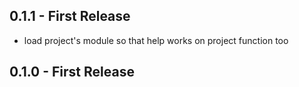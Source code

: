 ## 0.1.1 - First Release
* load project's module so that help works on project function too

## 0.1.0 - First Release
